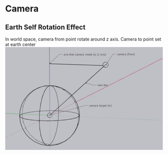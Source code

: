 # Camera

## Earth Self Rotation Effect
In world space, camera from point rotate around z axis.
Camera to point set at earth center  
![](./camera/camera_earth_self_rotation_effect.png)
